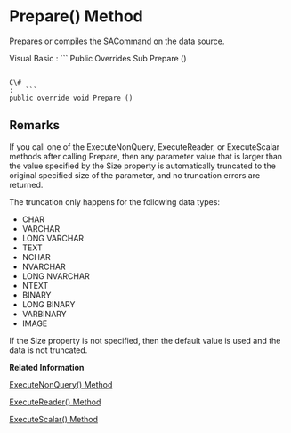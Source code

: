 <!-- loio3c0f953b6c5f10148ff2a4a4574aae1b -->

# Prepare\(\) Method

Prepares or compiles the SACommand on the data source.



Visual Basic
:   ```
Public Overrides Sub Prepare ()
```

C\#
:   ```
public override void Prepare ()
```



## Remarks

If you call one of the ExecuteNonQuery, ExecuteReader, or ExecuteScalar methods after calling Prepare, then any parameter value that is larger than the value specified by the Size property is automatically truncated to the original specified size of the parameter, and no truncation errors are returned.

The truncation only happens for the following data types:

-   CHAR
-   VARCHAR
-   LONG VARCHAR
-   TEXT
-   NCHAR
-   NVARCHAR
-   LONG NVARCHAR
-   NTEXT
-   BINARY
-   LONG BINARY
-   VARBINARY
-   IMAGE

If the Size property is not specified, then the default value is used and the data is not truncated.

**Related Information**  


[ExecuteNonQuery\(\) Method](executenonquery-method-3c0f56f.md "Executes a statement that does not return a result set, such as an INSERT, UPDATE, DELETE, or data definition statement.")

[ExecuteReader\(\) Method](executereader-method-3c0f5ee.md "Executes a SQL statement that returns a result set.")

[ExecuteScalar\(\) Method](executescalar-method-3c0f7de.md "Executes a statement that returns a single value.")

